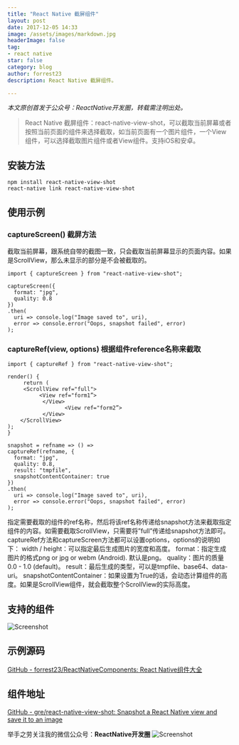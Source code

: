 ```yaml
---
title: "React Native 截屏组件"
layout: post
date: 2017-12-05 14:33
image: /assets/images/markdown.jpg
headerImage: false
tag:
- react native
star: false
category: blog
author: forrest23
description: React Native 截屏组件。

---
```


*本文原创首发于公众号：ReactNative开发圈，转载需注明出处。*

> React Native 截屏组件：react-native-view-shot，可以截取当前屏幕或者按照当前页面的组件来选择截取，如当前页面有一个图片组件，一个View组件，可以选择截取图片组件或者View组件。支持iOS和安卓。  

## 安装方法
```
npm install react-native-view-shot
react-native link react-native-view-shot
```

## 使用示例
### captureScreen()  截屏方法
截取当前屏幕，跟系统自带的截图一致，只会截取当前屏幕显示的页面内容。如果是ScrollView，那么未显示的部分是不会被截取的。
```
import { captureScreen } from "react-native-view-shot";

captureScreen({
  format: "jpg",
  quality: 0.8
})
.then(
  uri => console.log("Image saved to", uri),
  error => console.error("Oops, snapshot failed", error)
);
```

### captureRef(view, options) 根据组件reference名称来截取
```
import { captureRef } from "react-native-view-shot";

render() {
     return (
	 <ScrollView ref="full">
		  <View ref="form1”>
		   </View>
                  <View ref="form2”>
		   </View>
	</ScrollView>
);
}

snapshot = refname => () =>
captureRef(refname, {
  format: "jpg",
  quality: 0.8,
  result: "tmpfile",
  snapshotContentContainer: true
})
.then(
  uri => console.log("Image saved to", uri),
  error => console.error("Oops, snapshot failed", error)
);
```

指定需要截取的组件的ref名称，然后将该ref名称传递给snapshot方法来截取指定组件的内容。如需要截取ScrollView，只需要将”full”传递给snapshot方法即可。
captureRef方法和captureScreen方法都可以设置options，options的说明如下：
width / height：可以指定最后生成图片的宽度和高度。
format：指定生成图片的格式png or jpg or webm (Android). 默认是png。
quality：图片的质量0.0 - 1.0 (default)。
result：最后生成的类型，可以是tmpfile、base64、data-uri。
snapshotContentContainer：如果设置为True的话，会动态计算组件的高度。如果是ScrollView组件，就会截取整个ScrollView的实际高度。

## 支持的组件
![Screenshot](http://pic.yupoo.com/forrest071/GWLb8sOV/DuR1v.png)

## 示例源码
[GitHub - forrest23/ReactNativeComponents: React Native组件大全](https://github.com/forrest23/ReactNativeComponents)

## 组件地址
[GitHub - gre/react-native-view-shot: Snapshot a React Native view and save it to an image](https://github.com/gre/react-native-view-shot)


举手之劳关注我的微信公众号：**ReactNative开发圈**
![Screenshot](http://pic.yupoo.com/forrest071/GW9CBRAi/medium.jpg)
